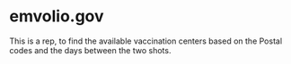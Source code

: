 # emvolio.gov
This is a rep, to find the available vaccination centers based on the Postal codes and the days between the two shots.
